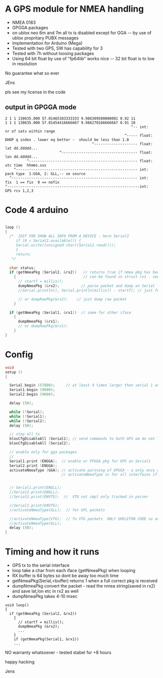 # A GPS module for NMEA handling

- NMEA 0183
- GPGGA packages
- on ublox neo 6m and 7m all tx is disabled except for GGA 
-- by use of ublox propritary PUBX messages
- Implementation for Arduino (Mega)
- Tested with two GPS, SW has capability for 3
- Tested with 7h without loosing packages
- Using 64 bit float by use of "fp64lib" works nice
-- 32 bit float is to low in resolution


No guarantee what so ever


JEns

pls see my license in the code


## output in GPGGA mode

```
2 1 1 130635.000 57.01465383333333 9.986309500000001 0.92 11 
1 1 1 130635.000 57.01454416666667 9.986270166666667 0.91 10 
                                                          ^-- int:   nr of sats within range
                                                       ^----- float: DHOP q index . lower eq better -  should be less than 1.0
                                        ^-------------------- float: lat dd.ddddd...
                         ^----------------------------------- float: lon dd.ddddd...
          ^-------------------------------------------------- float: utc time  hhmms.sss
    ^-------------------------------------------------------- int:   pack type  1:GGA, 2: GLL,-- se source
  ^---------------------------------------------------------- int:   fix  1 == fix  0 == nofix
^-------------------------------------------------------------int:   GPS rcv 1,2,3    
```

# Code 4 arduino

``` C

loop ()
{
  /*  JUST FOR SHOW ALL INFO FROM A DEVICE - here Serial2
     if (0 < Serial2.available()) {
     Serial.write((unsigned char)(Serial2.read()));
     }
     return;
   */
   
  char status;
  if (getNmeaPkg (Serial2, &rx2))   // returns true if nmea pkg has been received with correct cheksum
    {                               // can be found in struct rx1 - see code
      // startT = millis();
      dumpNmeaPkg (&rx2);	       // parse packet and dump on Serial - see format above can dump GGA and GLL pkgs
      //Serial.println(), Serial.println(millis() - startT); // just for mea timeconsump: On mega [4;10] msec

      // or dumpRawPkg(&rx2);    // just dump raw packet
    }

  if (getNmeaPkg (Serial1, &rx1))  // same for other iface
    {
      dumpNmeaPkg (&rx1);
      // or dumpRawPkg(&rx1);
    }
}
```

# Config
``` C
void
setup ()
{

  Serial.begin (57600);		// at least 4 times larger than serial 1 and 2 do avoid tx buffer overflow
  Serial1.begin (9600);
  Serial2.begin (9600);

  delay (50);

  while (!Serial);
  while (!Serial1);
  while (!Serial2);
  delay (50);

  // stop all tx
  bloxCfgDisableAll (Serial1); // send commands to both GPS om do not TX anythong
  bloxCfgDisableAll (Serial2);

  // enable only for gga packages
  // 
  Serial1.print (ENGGA);  // enable or FPGGA pkg for GPS on Serial1
  Serial2.print (ENGGA);
  activateNmeaType (GGA); // activate parsning of GPGGA - a only once command - reset to come back to init state
                          // activateNmeaType is for all interfaces iff you have send the activate strings as just above


  // Serial1.print(ENGLL);
  //Serial2.print(ENGLL);
  //Serial2.print(ENVTG);  //  VTG not impl only tracked in parser 

  //Serial1.print(ENVTG);
  //activateNmeaType(GLL);  // for GPL packets

  //activateNmeaType(VTG);  // fo VTG packets  ONLY SKELETON CODE so activatting it do not give anythong
  //activateNmeaType(GLL);
  delay (50);
}
```

# Timing and how it runs

- GPS tx to the serial interface 
- loop take a char from each iface (getNmeaPkg) when looping
- RX buffer is 64 bytes so dont be away too much time
- getNmeaPkg(Serial<ifacenr>,<buffer) returns 1 when a full correct pkg is received
- dumpNmeaPkg convert the packet - read the nmea string(saved in rx2) and save lat,lon etc in rx2 as well
- dumpNmeaPkg takes 4-10 msec



```
void loop()
{
  if (getNmeaPkg (Serial2, &rx2))
    {
      // startT = millis();
      dumpNmeaPkg (&rx2);	
      ...
    }
    if (getNmeaPkg(Serial1, &rx1))
    ...
 ```


NO warranty whatsoever - tested stabel for +8 hours

happy hacking

Jens

